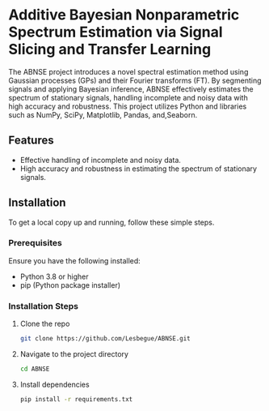  
# Additive Bayesian Nonparametric Spectrum Estimation via Signal Slicing and Transfer Learning

The ABNSE project introduces a novel spectral estimation method using Gaussian processes (GPs) and their Fourier transforms (FT). By segmenting signals and applying Bayesian inference, ABNSE effectively estimates the spectrum of stationary signals, handling incomplete and noisy data with high accuracy and robustness. This project utilizes Python and libraries such as NumPy, SciPy, Matplotlib, Pandas, and,Seaborn.

## Features


- Effective handling of incomplete and noisy data.
- High accuracy and robustness in estimating the spectrum of stationary signals.

## Installation

To get a local copy up and running, follow these simple steps.

### Prerequisites
Ensure you have the following installed:
- Python 3.8 or higher
- pip (Python package installer)
### Installation Steps

1. Clone the repo
   ```sh
   git clone https://github.com/Lesbegue/ABNSE.git
   ```
2. Navigate to the project directory
   ```sh
   cd ABNSE
   ```
3. Install dependencies
   ```sh
   pip install -r requirements.txt
   ```



